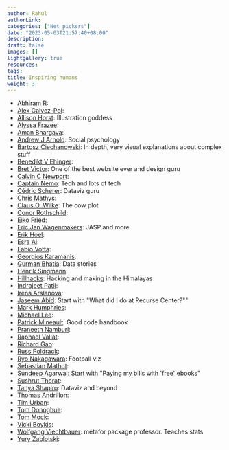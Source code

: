 ```yaml
---
author: Rahul
authorLink: 
categories: ["Net pickers"]
date: "2023-05-03T21:57:40+08:00"
description: 
draft: false
images: []
lightgallery: true
resources:
tags:
title: Inspiring humans
weight: 3
---
```


- [Abhiram R](https://abhiramr.com/):
- [Alex Galvez-Pol](https://alexgalvezpol.com/):
- [Allison Horst](https://allisonhorst.com/): Illustration goddess
- [Alyssa Frazee](http://alyssafrazee.com/):
- [Aman Bhargava](https://aman-bhargava.com/):
- [Andrew J Arnold](https://www.andyjarnold.com/research): Social psychology
- [Bartosz Ciechanowski](https://ciechanow.ski/archives/): In depth, very visual explanations about complex stuff
- [Benedikt V Ehinger](https://benediktehinger.de/blog/science/):
- [Bret Victor](http://worrydream.com/): One of the best website ever and design guru
- [Calvin C Newport](https://calnewport.com/): 
- [Captain Nemo](https://captnemo.in/archive.html): Tech and lots of tech
- [Cédric Scherer](https://www.cedricscherer.com/): Dataviz guru
- [Chris Mathys](https://chrismathys.com/#content):
- [Claus O. Wilke](https://clauswilke.com/): The cow plot
- [Conor Rothschild](https://www.connorrothschild.com/):
- [Eiko Fried](https://eiko-fried.com/):
- [Eric Jan Wagenmakers](http://www.ejwagenmakers.com/): JASP and more
- [Erik Hoel](https://www.erikphoel.com/): 
- [Esra Al](https://www.esraal.com/):
- [Fabio Votta](https://www.favstats.eu/):
- [Georgios Karamanis](https://karaman.is/):
- [Gurman Bhatia](https://www.gurmanbhatia.com/): Data stories
- [Henrik Singmann](http://singmann.org/):
- [Hillhacks](https://hillhacks.in/): Hacking and making in the Himalayas
- [Indrajeet Patil](https://sites.google.com/site/indrajeetspatilmorality/):
- [Irena Arslanova](https://www.irena-arslanova.com/):
- [Jaseem Abid](https://blog.jabid.in/): Start with "What did I do at Recurse Center?""
- [Mark Humphries](https://medium.com/@drmdhumphries):
- [Michael Lee](https://faculty.sites.uci.edu/mdlee/):
- [Patrick Mineault](https://xcorr.net/): Good code handbook
- [Praneeth Namburi](https://praneethnamburi.com/):
- [Raphael Vallat](https://raphaelvallat.com/):
- [Richard Gao](http://www.rdgao.com/):
- [Russ Poldrack](https://poldrack.github.io/):
- [Ryo Nakagawara](https://ryo-n7.github.io/): Football viz
- [Sebastian Mathot](https://www.cogsci.nl/):
- [Sundeep Agarwal](https://learnbyexample.github.io/about/): Start with "Paying my bills with 'free' ebooks"
- [Sushrut Thorat](https://sushrutthorat.com/):
- [Tanya Shapiro](https://www.tanyashapiro.com/): Dataviz and beyond
- [Thomas Andrillon](https://thomas-andrillon.wixsite.com/research):
- [Tim Urban](https://waitbutwhy.com/):
- [Tom Donoghue](https://tomdonoghue.github.io/):
- [Tom Mock](https://themockup.blog/about.html):
- [Vicki Boykis](https://vickiboykis.com/):
- [Wolfgang Viechtbauer](https://www.wvbauer.com/doku.php/home): metafor package professor. Teaches stats 
- [Yury Zablotski](https://yury-zablotski.netlify.app/): 
